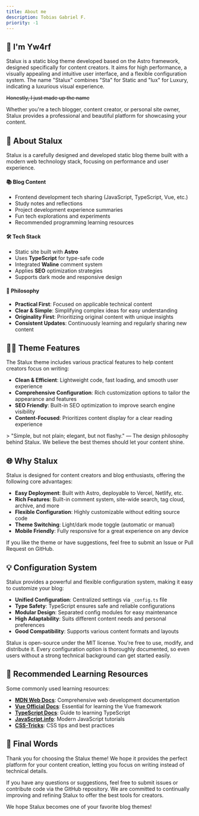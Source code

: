 ```yaml
---
title: About me
description: Tobias Gabriel F. 
priority: -1
---
```


## 👋 I'm Yw4rf

<div class="card">
Stalux is a static blog theme developed based on the Astro framework, designed specifically for content creators. It aims for high performance, a visually appealing and intuitive user interface, and a flexible configuration system.  
The name "Stalux" combines "Sta" for Static and "lux" for Luxury, indicating a luxurious visual experience.

~~Honestly, I just made up the name~~

Whether you're a tech blogger, content creator, or personal site owner, Stalux provides a professional and beautiful platform for showcasing your content.
</div>

## 🚀 About Stalux

Stalux is a carefully designed and developed static blog theme built with a modern web technology stack, focusing on performance and user experience.

<div class="timeline">

<div class="timeline-item">
  <h4>📚 Blog Content</h4>
  <ul>
    <li>Frontend development tech sharing (JavaScript, TypeScript, Vue, etc.)</li>
    <li>Study notes and reflections</li>
    <li>Project development experience summaries</li>
    <li>Fun tech explorations and experiments</li>
    <li>Recommended programming learning resources</li>
  </ul>
</div>

<div class="timeline-item">
  <h4>🛠️ Tech Stack</h4>
  <ul>
    <li>Static site built with <strong>Astro</strong></li>
    <li>Uses <strong>TypeScript</strong> for type-safe code</li>
    <li>Integrated <strong>Waline</strong> comment system</li>
    <li>Applies <strong>SEO</strong> optimization strategies</li>
    <li>Supports dark mode and responsive design</li>
  </ul>
</div>

<div class="timeline-item">
  <h4>🌟 Philosophy</h4>
  <ul>
    <li><strong>Practical First</strong>: Focused on applicable technical content</li>
    <li><strong>Clear & Simple</strong>: Simplifying complex ideas for easy understanding</li>
    <li><strong>Originality First</strong>: Prioritizing original content with unique insights</li>
    <li><strong>Consistent Updates</strong>: Continuously learning and regularly sharing new content</li>
  </ul>
</div>

</div>

## 👨‍💻 Theme Features

<div class="card">
The Stalux theme includes various practical features to help content creators focus on writing:

- **Clean & Efficient**: Lightweight code, fast loading, and smooth user experience  
- **Comprehensive Configuration**: Rich customization options to tailor the appearance and features  
- **SEO Friendly**: Built-in SEO optimization to improve search engine visibility  
- **Content-Focused**: Prioritizes content display for a clear reading experience
</div>

<div class="highlight">
> "Simple, but not plain; elegant, but not flashy." — The design philosophy behind Stalux. We believe the best themes should let your content shine.
</div>

## 🌐 Why Stalux

Stalux is designed for content creators and blog enthusiasts, offering the following core advantages:

- **Easy Deployment**: Built with Astro, deployable to Vercel, Netlify, etc.  
- **Rich Features**: Built-in comment system, site-wide search, tag cloud, archive, and more  
- **Flexible Configuration**: Highly customizable without editing source code  
- **Theme Switching**: Light/dark mode toggle (automatic or manual)  
- **Mobile Friendly**: Fully responsive for a great experience on any device  

If you like the theme or have suggestions, feel free to submit an Issue or Pull Request on GitHub.

## 💡 Configuration System

Stalux provides a powerful and flexible configuration system, making it easy to customize your blog:

- **Unified Configuration**: Centralized settings via `_config.ts` file  
- **Type Safety**: TypeScript ensures safe and reliable configurations  
- **Modular Design**: Separated config modules for easy maintenance  
- **High Adaptability**: Suits different content needs and personal preferences  
- **Good Compatibility**: Supports various content formats and layouts

<div class="card">
Stalux is open-source under the MIT license. You're free to use, modify, and distribute it. Every configuration option is thoroughly documented, so even users without a strong technical background can get started easily.
</div>

## 📖 Recommended Learning Resources

Some commonly used learning resources:

- [**MDN Web Docs**](https://developer.mozilla.org/): Comprehensive web development documentation  
- [**Vue Official Docs**](https://vuejs.org/): Essential for learning the Vue framework  
- [**TypeScript Docs**](https://www.typescriptlang.org/docs/): Guide to learning TypeScript  
- [**JavaScript.info**](https://javascript.info/): Modern JavaScript tutorials  
- [**CSS-Tricks**](https://css-tricks.com/): CSS tips and best practices

## 🙏 Final Words

Thank you for choosing the Stalux theme! We hope it provides the perfect platform for your content creation, letting you focus on writing instead of technical details.

If you have any questions or suggestions, feel free to submit issues or contribute code via the GitHub repository. We are committed to continually improving and refining Stalux to offer the best tools for creators.

We hope Stalux becomes one of your favorite blog themes!

